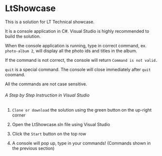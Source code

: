 # LtShowcase

This is a solution for LT Technical showcase.

It is a console application in C#. Visual Studio is highly recommended to build the solution.

When the console application is running, type in correct command, ex. `photo-album 2`, will display all the photo ids and titles in the album.

If the command is not correct, the console will return `Command is not valid.`

`quit` is a special command. The console will close immediately after `quit` coomand.

All the commands are not case sensitive.

###### A Step by Step Instruction in Visual Studio

1. `Clone or download` the solution using the green button on the up-right corner

2. Open the LtShowcase.sln file using Visual Studio

3. Click the `Start` button on the top row

4. A console will pop up, type in your commands! (Commands shown in the previous section)